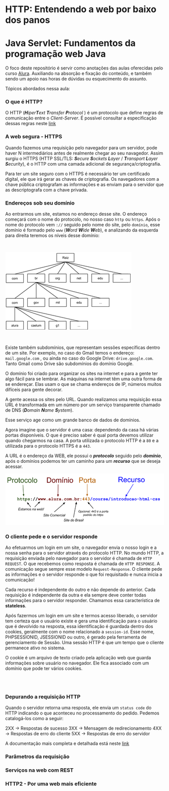 # HTTP: Entendendo a web por baixo dos panos

# Java Servlet: Fundamentos da programação web Java

O foco deste repositório é servir como anotações das aulas oferecidas pelo curso [Alura](https://cursos.alura.com.br/course/http-fundamentos). Auxiliando na absorção e fixação do conteúdo, e também sendo um apoio nas horas de dúvidas ou esquecimento do assunto.

Tópicos abordados nessa aula:

### O que é HTTP?

O HTTP (***H****iper****T****ext* ***T****ransfer* ***P****rotocol* ) é um protocolo que define regras de comunicação entre o *Client-Server*. É possível consultar a especificação dessas regras neste [link](https://datatracker.ietf.org/doc/html/rfc2616)

### A web segura - HTTPS

Quando fazemos uma requisição pelo navegador para um servidor, pode haver N intermediários antes de realmente chegar ao seu navagedor. Assim surgiu o HTTPS (HTTP SSL/TLS: ***S****ecure* ***S****ockets* ***L****ayer* /  ***T****ransport*  ***L****ayer*  ***S****ecurity*), é o HTTP com uma camada adicional de segurança/criptografia.

Para ter um site seguro com o HTTPS é necessário ter um certificado digital, ele que irá gerar as chaves de criptografia. Os navegadores com a chave pública criptografam as informações e as enviam para o servidor que as descriptografa com a chave privada.

### Endereços sob seu domínio

Ao entrarmos um site, estamos no endereço desse site. O endereço começará com o nome do protocolo, no nosso caso `http` ou `https`. Após o nome do protocolo vem `://` seguido pelo nome do site, pelo `domínio`, esse domínio é formado pelo `www` (***W****ord* ***W****ide* ***W****eb*), e analizando da esquerda para direita teremos os níveis desse domínio:

<br>

![hierarquia domínio](https://github.com/AlanaZUP/HTTP/blob/master/domain-hierarquia.png)

<br>

Existe também subdomínios, que representam sessões específicas dentro de um site. Por exemplo, no caso do Gmail temos o endereço: `mail.google.com` , ou ainda no caso do Google Drive: `drive.google.com`. Tanto Gmail como Drive são subdomínios do domínio Google.

O domínio foi criado para organizar os sites na internet e para a gente ter algo fácil para se lembrar. As máquinas na internet têm uma outra forma de se endereçar. Elas usam o que se chama endereços de IP, números muitos difíceis para gente decorar.

A gente acessa os sites pelo URL. Quando realizamos uma requisição essa URL é transformada em um número por um serviço transparente chamado de DNS (***D****omain* ***N****ame* ***S****ystem*).

Esse serviço age como um grande banco de dados de domínios. 

Agora imagine que o servidor é uma casa: dependendo da casa há várias portas disponíveis. O que é preciso saber é qual porta devemos utilizar quando chegarmos na casa. A porta utilizada o protocolo HTTP é a `80` e a utilizada para o protocolo HTTPS é a `443`.

A URL é o endereço da WEB, ele possui o ***protocolo*** seguido pelo ***domínio***, após o domínios podemos ter um caminho para um ***recurso*** que se deseja acessar.

![HTTP-URL](https://github.com/AlanaZUP/HTTP/blob/master/http-url.png)

### O cliente pede e o servidor responde

Ao efetuarmos um login em um site, o navegador envia o nosso login e a nossa senha para o servidor através do protocolo HTTP. No mundo HTTP, a requisição enviada pelo navegador para o servidor é chamada de `HTTP REQUEST`. O que recebemos como resposta é chamada de `HTTP RESPONSE`. A comunicação segue sempre esse modelo `Request-Response`. O cliente pede as informações e o servidor responde o que foi requisitado e nunca inicia a comunicação!

Cada recurso é independente do outro e não depende do anterior. Cada requisição é independente da outra e ela sempre deve conter todas informações para o servidor responder. Chamamos essa característica de **stateless**.

Após fazermos um login em um site e termos acesso liberado, o servidor tem certeza que o usuário existe e gera uma identificação para o usuário que é devolvido na resposta, essa identificação é guardada dentro dos cookies, geralmente com o nome relacionado a `session-id`. Esse nome, PHPSESSIONID, JSESSIONID ou outro, é gerado pela ferramenta de gerenciamento de Sessão. Uma sessão HTTP é que um tempo que o cliente permanece ativo no sistema.

O cookie é um arquivo de texto criado pela aplicação web que guarda informações sobre usuário no navegador. Ele fica associado com um domínio que pode ter vários cookies.

<br>
<br>

### Depurando a requisição HTTP

Quando o servidor retorna uma resposta, ele envia um `status code` do HTTP indicando o que aconteceu no processamento do pedido. Pedemos catalogá-los como a seguir:

2XX -> Respostas de sucesso
3XX -> Mensagem de redirecionamento
4XX -> Respostas de erro do cliente
5XX -> Respostas de erro do servidor

A documentação mais completa e detalhada está neste [link](https://httpstatuses.com/)

### Parâmetros da requisição

### Serviços na web com REST

### HTTP2 - Por uma web mais eficiente